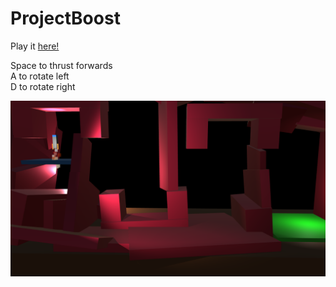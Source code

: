 # ProjectBoost

Play it [here!](https://kenny-designs.github.io/ProjectBoost/WebGL/index.html)

Space to thrust forwards<br>
A to rotate left<br>
D to rotate right<br>

![alt text](./screenshot.png "Screenshot")
